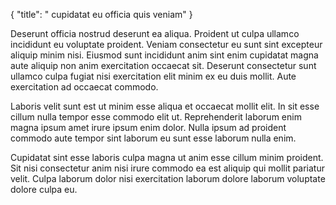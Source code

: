 {
  "title": " cupidatat eu officia quis veniam"
}

Deserunt officia nostrud deserunt ea aliqua. Proident ut culpa ullamco incididunt eu voluptate proident. Veniam consectetur eu sunt sint excepteur aliquip minim nisi. Eiusmod sunt incididunt anim sint enim cupidatat magna aute aliquip non anim exercitation occaecat sit. Deserunt consectetur sunt ullamco culpa fugiat nisi exercitation elit minim ex eu duis mollit. Aute exercitation ad occaecat commodo.

Laboris velit sunt est ut minim esse aliqua et occaecat mollit elit. In sit esse cillum nulla tempor esse commodo elit ut. Reprehenderit laborum enim magna ipsum amet irure ipsum enim dolor. Nulla ipsum ad proident commodo aute tempor sint laborum eu sunt esse laborum nulla enim.

Cupidatat sint esse laboris culpa magna ut anim esse cillum minim proident. Sit nisi consectetur anim nisi irure commodo ea est aliquip qui mollit pariatur velit. Culpa laborum dolor nisi exercitation laborum dolore laborum voluptate dolore culpa eu.